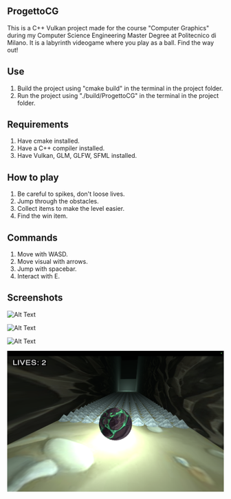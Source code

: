 ## ProgettoCG

This is a C++ Vulkan project made for the course "Computer Graphics" during my Computer Science Engineering Master Degree at Politecnico di Milano.
It is a labyrinth videogame where you play as a ball. Find the way out!

## Use

1) Build the project using "cmake build" in the terminal in the project folder.
2) Run the project using "./build/ProgettoCG" in the terminal in the project folder.

## Requirements

1) Have cmake installed.
2) Have a C++ compiler installed.
3) Have Vulkan, GLM, GLFW, SFML installed.

## How to play

1) Be careful to spikes, don't loose lives.
2) Jump through the obstacles.
3) Collect items to make the level easier.
4) Find the win item.

## Commands

1) Move with WASD.
2) Move visual with arrows.
3) Jump with spacebar.
4) Interact with E.

## Screenshots

![Alt Text](deliverables/screenshots/Menu.png)

![Alt Text](deliverables/screenshots/Level2.png)

![Alt Text](deliverables/screenshots/Obstacles.png)

![Alt Text](deliverables/screenshots/Win.png)